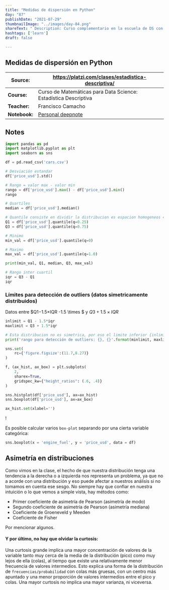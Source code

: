 ```yaml
---
title: "Medidas de dispersión en Python"
day: "87"
publishDate: "2021-07-29"
thumbnailImage: "../images/day-84.png"
shareText: " Description: Curso complementario en la escuela de DS con platzi "
hashtags: ['learn']
draft: false

---
```


## Medidas de dispersión en Python

| Source:       | https://platzi.com/clases/estadistica-descriptiva/           |
| ------------- | ------------------------------------------------------------ |
| **Course:**   | Curso de Matemáticas para Data Science: Estadística Descriptiva |
| **Teacher:**  | Francisco Camacho                                            |
| **Notebook:** | [Personal deepnote](https://deepnote.com/project/curso-estadistica-descriptiva-2021-Duplicate-7uTueWZDQ-aKrq24bLdf2A) |

## Notes

```python
import pandas as pd 
import matplotlib.pyplot as plt
import seaborn as sns

df = pd.read_csv('cars.csv')
```

```python
# Desviación estandar
df['price_usd'].std()
```

```python
# Rango = valor max - valor min
rango = df['price_usd'].max() - df['price_usd'].min()
rango
```

```python
# Quartiles
median = df['price_usd'].median()

# Quantile consiste en dividir la distribucion es espacion homogeneos 4 o 100 partes. 
Q1 = df['price_usd'].quantile(q=0.25)
Q3 = df['price_usd'].quantile(q=0.75)

# Minimo 
min_val = df['price_usd'].quantile(q=0)

# Maximo 
max_val = df['price_usd'].quantile(q=1.0)

print(min_val, Q1, median, Q3, max_val)
```

```python
# Rango inter cuartil
iqr = Q3 - Q1
iqr
```

### Límites para detección de outliers (datos simetricamente distribuidos)

Datos entre $Q1−1.5×IQR -1.5 \times $ y $Q3+1.5×IQR$

```python
inlimit = Q1 - 1.5*iqr
maxlimit = Q3 + 1.5*iqr

# Esta distribucion no es simetrica, por eso el limite inferior {inlimit} es negativo.
print('rango para detección de outliers: {}, {}'.format(minlimit, maxlimit))
```

```python
sns.set(
	rc={'figure.figsize':(11.7,8.27)}
)

f, (ax_hist, ax_box) = plt.subplots(
    2, 
    sharex=True, 
    gridspec_kw={"height_ratios": (.6, .4)}
)

sns.histplot(df['price_usd'], ax=ax_hist)
sns.boxplot(df['price_usd'], ax=ax_box)

ax_hist.set(xlabel='')
```

!

Es posible calcular varios `box-plot` separando por una cierta variable categórica:

```python
sns.boxplot(x = 'engine_fuel', y = 'price_usd', data = df)
```



## Asimetría en distribuciones

Como vimos en la clase, el hecho de que nuestra distribución tenga una tendencia a la derecha o a izquierda nos representa un problema, ya que no a acorde con una distribución y eso puede afectar a nuestros análisis si no tomamos en cuenta ese sesgo. No siempre hay que confiar en nuestra intuición o lo que vemos a simple vista, hay métodos como:

- Primer coeficiente de asimetría de Pearson (asimetría de modo)
- Segundo coeficiente de asimetría de Pearson (asimetría mediana)
- Coeficiente de Groeneveld y Meeden
- Coeficiente de Fisher

Por mencionar algunos.

#### Y por último, no hay que olvidar la curtosis:

Una curtosis grande implica una mayor concentración de valores de la variable tanto muy cerca de la media de la distribución (pico) como muy lejos de ella (colas), al tiempo que existe una relativamente menor frecuencia de valores intermedios. Esto explica una forma de la distribución de `frecuencias/probabilidad` con colas más gruesas, con un centro más apuntado y una menor proporción de valores intermedios entre el pico y colas.
Una mayor curtosis no implica una mayor varianza, ni viceversa.

